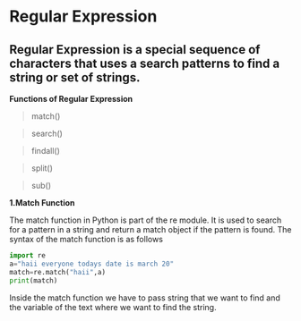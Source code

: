 # Regular Expression
   Regular Expression is a special sequence of characters that uses a search patterns to find a string or set of strings.
   ---
   **Functions of Regular Expression**
   >match()

   >search()

   >findall()

   >split()

   >sub()

   **1.Match Function**

   The match function in Python is part of the re module. It is used to search for a pattern in a string and return a match object if the pattern is found. The syntax of the match function is as follows

```python
import re
a="haii everyone todays date is march 20"
match=re.match("haii",a)
print(match)
```
Inside the match function we have to pass string that we want to find and the variable of the text where we want to find the string.